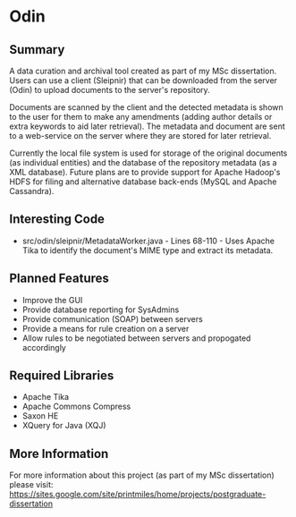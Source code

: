 Odin
====

Summary
-------
A data curation and archival tool created as part of my MSc dissertation. Users can use a client (Sleipnir) that can be downloaded from the server (Odin) to upload documents to the server's repository.

Documents are scanned by the client and the detected metadata is shown to the user for them to make any amendments (adding author details or extra keywords to aid later retrieval). The metadata and document are sent to a web-service on the server where they are stored for later retrieval.

Currently the local file system is used for storage of the original documents (as individual entities) and the database of the repository metadata (as a XML database). Future plans are to provide support for Apache Hadoop's HDFS for filing and alternative database back-ends (MySQL and Apache Cassandra).

Interesting Code
----------------
- src/odin/sleipnir/MetadataWorker.java - Lines 68-110 - Uses Apache Tika to identify the document's MIME type and extract its metadata.

Planned Features
----------------
- Improve the GUI
- Provide database reporting for SysAdmins
- Provide communication (SOAP) between servers
- Provide a means for rule creation on a server
- Allow rules to be negotiated between servers and propogated accordingly

Required Libraries
------------------
- Apache Tika
- Apache Commons Compress
- Saxon HE 
- XQuery for Java (XQJ)

More Information
----------------
For more information about this project (as part of my MSc dissertation) please visit: https://sites.google.com/site/printmiles/home/projects/postgraduate-dissertation